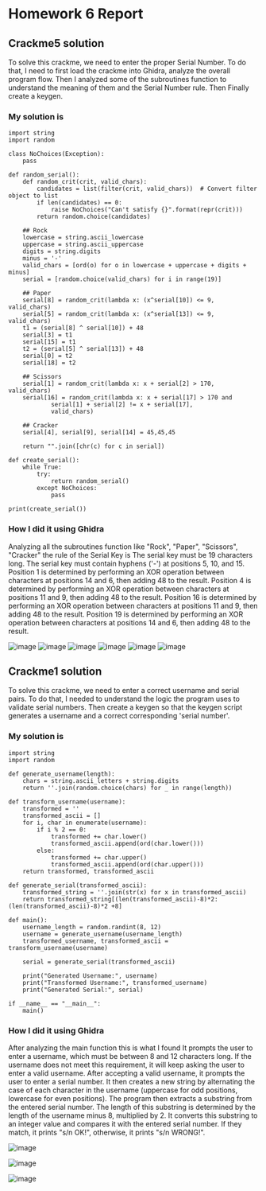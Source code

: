 # Homework 6 Report

## Crackme5 solution
To solve this crackme, we need to enter the proper Serial Number. To do that, I need to first load the crackme into Ghidra, analyze the overall program flow.
Then I analyzed some of the subroutines function to understand the meaning of them and the Serial Number rule. Then Finally create a keygen.

### My solution is
```
import string
import random

class NoChoices(Exception):
    pass

def random_serial():
    def random_crit(crit, valid_chars):
        candidates = list(filter(crit, valid_chars))  # Convert filter object to list
        if len(candidates) == 0:
            raise NoChoices("Can't satisfy {}".format(repr(crit)))
        return random.choice(candidates)

    ## Rock
    lowercase = string.ascii_lowercase
    uppercase = string.ascii_uppercase
    digits = string.digits
    minus = '-'
    valid_chars = [ord(o) for o in lowercase + uppercase + digits + minus]
    serial = [random.choice(valid_chars) for i in range(19)]

    ## Paper
    serial[8] = random_crit(lambda x: (x^serial[10]) <= 9, valid_chars)
    serial[5] = random_crit(lambda x: (x^serial[13]) <= 9, valid_chars)
    t1 = (serial[8] ^ serial[10]) + 48
    serial[3] = t1
    serial[15] = t1 
    t2 = (serial[5] ^ serial[13]) + 48
    serial[0] = t2 
    serial[18] = t2 

    ## Scissors
    serial[1] = random_crit(lambda x: x + serial[2] > 170, valid_chars)
    serial[16] = random_crit(lambda x: x + serial[17] > 170 and 
            serial[1] + serial[2] != x + serial[17],
            valid_chars)

    ## Cracker
    serial[4], serial[9], serial[14] = 45,45,45 

    return "".join([chr(c) for c in serial])

def create_serial():
    while True:
        try:
            return random_serial()
        except NoChoices:
            pass

print(create_serial())
```

### How I did it using Ghidra
Analyzing all the subroutines function like "Rock", "Paper", "Scissors", "Cracker" the rule of the Serial Key is
The serial key must be 19 characters long. 
The serial key must contain hyphens ('-') at positions 5, 10, and 15.
Position 1 is determined by performing an XOR operation between characters at positions 14 and 6, then adding 48 to the result.
Position 4 is determined by performing an XOR operation between characters at positions 11 and 9, then adding 48 to the result.
Position 16 is determined by performing an XOR operation between characters at positions 11 and 9, then adding 48 to the result.
Position 19 is determined by performing an XOR operation between characters at positions 14 and 6, then adding 48 to the result.

![image](https://github.com/l3naz/CS479-579-Reverse-Engineering-Report/assets/122416778/7b2176c6-26e7-4cb2-9289-d7a6abf66a86)
![image](https://github.com/l3naz/CS479-579-Reverse-Engineering-Report/assets/122416778/3916ce6d-f381-45f9-b546-ffc1d9a2090b)
![image](https://github.com/l3naz/CS479-579-Reverse-Engineering-Report/assets/122416778/9c0b11bc-3c62-4a50-94c5-cc043322062c)
![image](https://github.com/l3naz/CS479-579-Reverse-Engineering-Report/assets/122416778/51f73f48-a053-4c0d-a18f-403a8359acb9)
![image](https://github.com/l3naz/CS479-579-Reverse-Engineering-Report/assets/122416778/85f5e1a9-9422-4374-816b-8345de5921da)
![image](https://github.com/l3naz/CS479-579-Reverse-Engineering-Report/assets/122416778/04668268-ee7c-49e4-99be-38a3315c4e33)

## Crackme1 solution
To solve this crackme, we need to enter a correct username and serial pairs. To do that, I needed to understand the logic the program uses to validate serial numbers. Then create a keygen so that 
the keygen script generates a username and a correct corresponding 'serial number'.

### My solution is
```
import string
import random

def generate_username(length):
    chars = string.ascii_letters + string.digits
    return ''.join(random.choice(chars) for _ in range(length))

def transform_username(username):
    transformed = ''
    transformed_ascii = []
    for i, char in enumerate(username):
        if i % 2 == 0:
            transformed += char.lower()
            transformed_ascii.append(ord(char.lower()))
        else:
            transformed += char.upper()
            transformed_ascii.append(ord(char.upper()))
    return transformed, transformed_ascii

def generate_serial(transformed_ascii):
    transformed_string = ''.join(str(x) for x in transformed_ascii)
    return transformed_string[(len(transformed_ascii)-8)*2:(len(transformed_ascii)-8)*2 +8]

def main():
    username_length = random.randint(8, 12)
    username = generate_username(username_length)
    transformed_username, transformed_ascii = transform_username(username)
      
    serial = generate_serial(transformed_ascii)

    print("Generated Username:", username)
    print("Transformed Username:", transformed_username)
    print("Generated Serial:", serial)

if __name__ == "__main__":
    main()

```


### How I did it using Ghidra
After analyzing the main function this is what I found
It prompts the user to enter a username, which must be between 8 and 12 characters long. If the username does not meet this requirement, it will keep asking the user to enter a valid username.
After accepting a valid username, it prompts the user to enter a serial number.
It then creates a new string by alternating the case of each character in the username (uppercase for odd positions, lowercase for even positions).
The program then extracts a substring from the entered serial number. The length of this substring is determined by the length of the username minus 8, multiplied by 2.
It converts this substring to an integer value and compares it with the entered serial number. If they match, it prints "s/n OK!", otherwise, it prints "s/n WRONG!".

![image](https://github.com/l3naz/CS479-579-Reverse-Engineering-Report/assets/122416778/e15b0087-b76f-4b91-8b02-149621c42b8b)

![image](https://github.com/l3naz/CS479-579-Reverse-Engineering-Report/assets/122416778/1a7208b3-e6da-4fe2-8ead-2fa55f78ff5e)

![image](https://github.com/l3naz/CS479-579-Reverse-Engineering-Report/assets/122416778/c1a75d1b-81d6-480d-8206-7f28546770ed)








